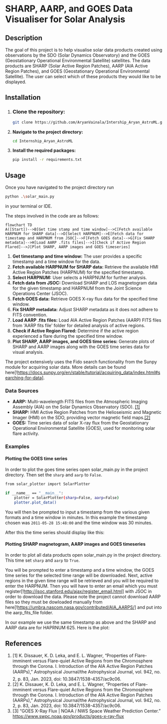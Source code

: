 #  SHARP, AARP, and GOES Data Visualiser for Solar Analysis

## Description

The goal of this project is to help visualise solar data products created using observations by the SDO (Solar Dynamics Observatory) and the GOES (Geostationary Operational Environmental Satellite) satellites.
The data products are SHARP (Solar Active Region Patches), AARP (AIA Active Region Patches), and GOES (Geostationary Operational Environmental Satellite). The user can select which of these products they would like to be displayed.

## Installation

1. ### Clone the repository:
   ```bash
   git clone https://github.com/AryanVainala/Intership_Aryan_AstroML.git
   ```
2. **Navigate to the project directory:**
   ```bash
   cd Internship_Aryan_AstroML
   ```
3. **Install the required packages:**
    ```bash
    pip install -r requirements.txt
    ```

## Usage
Once you have navigated to the project directory run
```bash
python .\solar_main.py
```
in your terminal or IDE.

The steps involved in the code are as follows:
```mermaid
flowchart TD
A([Start])-->B[Get time stamp and time window]-->C[Fetch available HARPNUM for SHARP data]-->D[Select HARPNUM]-->E[Fetch data for timestamp and HARPNUM from JSOC]-->F[Fetch GOES data]-->G[Fix SHARP metadata]-->H[Load AARP .fits files]-->I[Check if Active Region Flared]-->J[Plot SHARP, AARP images and GOES timeseries]
```
1. **Get timestamp and time window:** The user provides a specific timestamp and a time window for the  data.
2. **Fetch available HARPNUM for SHARP data:** Retrieve the available HMI Active Region Patches (HARPNUM) for the specified timestamp.
3. **Select HARPNUM:** User selects a HARPNUM for further analysis.
4. **Fetch data from JSOC:** Download SHARP and LOS magnetogram data for the given timestamp and HARPNUM from the Joint Science Operations Center (JSOC).
5. **Fetch GOES data:** Retrieve GOES X-ray flux data for the specified time window.
6. **Fix SHARP metadata:** Adjust SHARP metadata as it does not adhere to FITS convention.
7. **Load AARP .fits files:** Load AIA Active Region Patches (AARP) FITS files from 'AARP fits file' folder for detailed analysis of active regions.
8. **Check if Active Region Flared:** Determine if the active region experienced a flare during the specified time window.
9. **Plot SHARP, AARP images, and GOES time series:** Generate plots of SHARP and AARP images along with the GOES time series data for visual analysis.

The project extensively uses the Fido search functionality from the Sunpy module for acquiring solar data. More details can be found here[!https://docs.sunpy.org/en/stable/tutorial/acquiring_data/index.html#searching-for-data].

### Data Sources
- **AARP:** Multi-wavelength FITS files from the Atmospheric Imaging Assembly (AIA) on the Solar Dynamics Observatory (SDO). [[1]](#1)
- **SHARP:** HMI Active Region Patches from the Helioseismic and Magnetic Imager (HMI) on the SDO, providing vector magnetic field maps.[[2]](#2)
- **GOES:** Time series data of solar X-ray flux from the Geostationary Operational Environmental Satellite (GOES), used for monitoring solar flare activity.

### Examples
#### Plotting the GOES time series
In order to plot the goes time series open solar_main.py in the project directory. Then set the `sharp` and `aarp` to `False`. 

```bash
from solar_plotter import SolarPlotter

if __name__ == "__main__":
    plotter = SolarPlotter(sharp=False, aarp=False)
    plotter.plot_data()
```
You will then be prompted to input a timestamp from the various given formats and a time window in minutes. In this example the timestamp chosen was `2011-05-28 15:48:00` and the time window was 30 minutes.

After this the time series should display like this:

#### Plotting SHARP magnetogram, AARP images and GOES timeseries
In order to plot all data products open solar_main.py in the project directory. This time set `sharp` and `aarp` to `True`.

You will be prompted to enter a timestamp and a time window, the GOES time series for the selected time range will be downloaded. Next, active regions in the given time range will be retrieved and you will be required to enter the HARPNUM. Then you will have to enter an email which you must register[!http://jsoc.stanford.edu/ajax/register_email.html] with JSOC in order to download the data. Please note the project cannot download AARP files so they must be dowloaded manually from here[!https://umbra.nascom.nasa.gov/contributed/AIA_AARPS/] and put into the aarp_fits_file folder.

In our example we use the same timestamp as above and the SHARP and AARP data are for HAPRNUM 625. Here is the plot:

## References
1. <a id="1">[1]</a>
K. Dissauer, K. D. Leka, and E. L. Wagner, “Properties of Flare-imminent versus Flare-quiet Active Regions from the Chromosphere through the Corona. I. Introduction of the AIA Active Region Patches (AARPs),” Astrophysical Journal/the Astrophysical Journal, vol. 942, no. 2, p. 83, Jan. 2023, doi: 10.3847/1538-4357/ac9c06.
2. <a id="2">[2]</a>
K. Dissauer, K. D. Leka, and E. L. Wagner, “Properties of Flare-imminent versus Flare-quiet Active Regions from the Chromosphere through the Corona. I. Introduction of the AIA Active Region Patches (AARPs),” Astrophysical Journal/the Astrophysical Journal, vol. 942, no. 2, p. 83, Jan. 2023, doi: 10.3847/1538-4357/ac9c06.
3. <a id="3">[3]</a>
“GOES X-Ray Flux | NOAA / NWS Space Weather Prediction Center.” https://www.swpc.noaa.gov/products/goes-x-ray-flux
